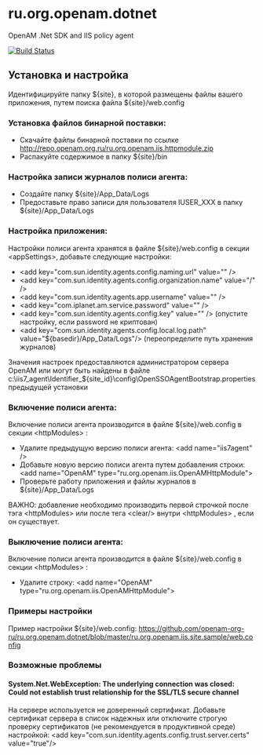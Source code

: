 # ru.org.openam.dotnet
OpenAM .Net SDK and IIS policy agent

[![Build Status](https://travis-ci.org/openam-org-ru/ru.org.openam.dotnet.svg)](https://travis-ci.org/openam-org-ru/ru.org.openam.dotnet)

## Установка и настройка
Идентифицируйте папку ${site}, в которой размещены файлы вашего приложения, путем поиска файла ${site}/web.config

### Установка файлов бинарной поставки:
*  Скачайте файлы бинарной поставки по ссылке http://repo.openam.org.ru/ru.org.openam.iis.httpmodule.zip
*  Распакуйте содержимое в папку ${site}/bin

### Настройка записи журналов полиси агента: 
* Создайте папку ${site}/App_Data/Logs
* Предоставьте право записи для пользователя IUSER_XXX в папку ${site}/App_Data/Logs

### Настройка приложения:
Настройки полиси агента хранятся в файле ${site}/web.config в секции \<appSettings\>, добавьте следующие настройки:
*  \<add key="com.sun.identity.agents.config.naming.url" value="" /\>
*  \<add key="com.sun.identity.agents.config.organization.name" value="/" /\>
*  \<add key="com.sun.identity.agents.app.username" value="" /\>
*  \<add key="com.iplanet.am.service.password" value="" /\>
*  \<add key="com.sun.identity.agents.config.key" value="" /\> (опустите настройку, если password не криптован)
*  \<add key="com.sun.identity.agents.config.local.log.path" value="${basedir}/App_Data/Logs"/\> (переопределите путь хранения журналов)

Значения настроек предоставляются администратором сервера OpenAM или могут быть найдены в файлe c:\iis7_agent\Identifier_${site_id}\config\OpenSSOAgentBootstrap.properties предыдущей установки

### Включение полиси агента:
Включение полиси агента производится в файле ${site}/web.config в секции \<httpModules\> :
* Удалите предыдущую версию полиси агента:  \<add name="iis7agent" /\>
* Добавьте новую версию полиси агента путем добавления строки:  \<add name="OpenAM" type="ru.org.openam.iis.OpenAMHttpModule"\>
* Проверьте работу приложения и файлы журналов в ${site}/App_Data/Logs

ВАЖНО: добавление необходимо производить первой строчкой после тэга  \<httpModules\> или после тега  \<clear/\> внутри \<httpModules\> , если он существует.

### Выключение полиси агента:
Включение полиси агента производится в файле ${site}/web.config в секции \<httpModules\> :
* Удалите строку:  \<add name="OpenAM" type="ru.org.openam.iis.OpenAMHttpModule"\>

### Примеры настройки
Пример настройки ${site}/web.config: https://github.com/openam-org-ru/ru.org.openam.dotnet/blob/master/ru.org.openam.iis.site.sample/web.config

### Возможные проблемы

#### System.Net.WebException: The underlying connection was closed: Could not establish trust relationship for the SSL/TLS secure channel
На сервере используется не доверенный сертификат. Добавьте сертификат сервера в список надежных или отключите строгую проверку сертификатов (не рекомендуется в продуктивной среде) настройкой:
\<add key="com.sun.identity.agents.config.trust.server.certs" value="true"/\>
 
